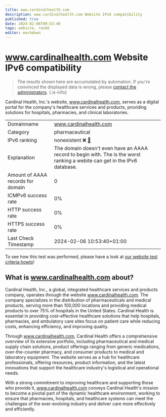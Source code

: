 ```yaml
---
title: www.cardinalhealth.com
description: www.cardinalhealth.com Website IPv6 compatibility
published: true
date: 2024-02-06T09:53:40
tags: website, rank6
editor: markdown
---
```


# www.cardinalhealth.com Website IPv6 compatibility

> The results shown here are accumulated by automation. If you're convinced the displayed data is wrong, please [contact the administrators](/howto/chat). 
{.is-info}

Cardinal Health, Inc.'s website, www.cardinalhealth.com, serves as a digital portal for the company's healthcare services and products, providing solutions for hospitals, pharmacies, and clinical laboratories.


|   |   |
| - | - |
| Domainname | www.cardinalhealth.com
| Category | pharmaceutical |
| IPv6 ranking | nonexistent :x: [🔗](/howto/ranking) |
| Explanation | The domain doesn't even have an AAAA record to begin with. The is the worst ranking a webite can get in the IPv6 database. |
| Amount of AAAA records for domain | 0 |
| ICMPv6 success rate | 0%|
| HTTP success rate | 0% |
| HTTPS success rate | 0% |
| Last Check Timestamp | 2024-02-06 10:53:40+01:00 |

To see how this test was performed, please have a look at [our website test criteria howto](/howto/testcriteria/website)!


## What is www.cardinalhealth.com about?
Cardinal Health, Inc., a global, integrated healthcare services and products company, operates through the website www.cardinalhealth.com. The company specializes in the distribution of pharmaceuticals and medical products, serving more than 100,000 locations and providing medical products to over 75% of hospitals in the United States. Cardinal Health is essential in providing cost-effective healthcare solutions that help hospitals, pharmacies, and ambulatory care sites focus on patient care while reducing costs, enhancing efficiency, and improving quality.

Through www.cardinalhealth.com, Cardinal Health offers a comprehensive overview of its extensive portfolio, including pharmaceutical and medical supply chain solutions, product offerings ranging from generic medications, over-the-counter pharmacy, and consumer products to medical and laboratory equipment. The website serves as a hub for healthcare professionals, offering resources, product information, and the latest innovations that support the healthcare industry's logistical and operational needs.

With a strong commitment to improving healthcare and supporting those who provide it, www.cardinalhealth.com conveys Cardinal Health's mission to become a pivotal part of the dynamic healthcare environment, working to ensure that pharmacies, hospitals, and healthcare systems can meet the challenges of the ever-evolving industry and deliver care more effectively and efficiently.


